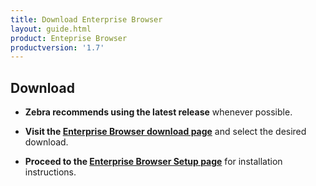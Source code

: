 ```yaml
---
title: Download Enterprise Browser
layout: guide.html
product: Enteprise Browser
productversion: '1.7'
---
```


## Download
* **Zebra recommends using the latest release** whenever possible. 

* **Visit the [Enterprise Browser download page](https://www.zebra.com/us/en/support-downloads/software/developer-tools/enterprise-browser.html)** and select the desired download. 

* **Proceed to the [Enterprise Browser Setup page](/enterprise-browser/1-7/guide/setup)** for installation instructions. 

